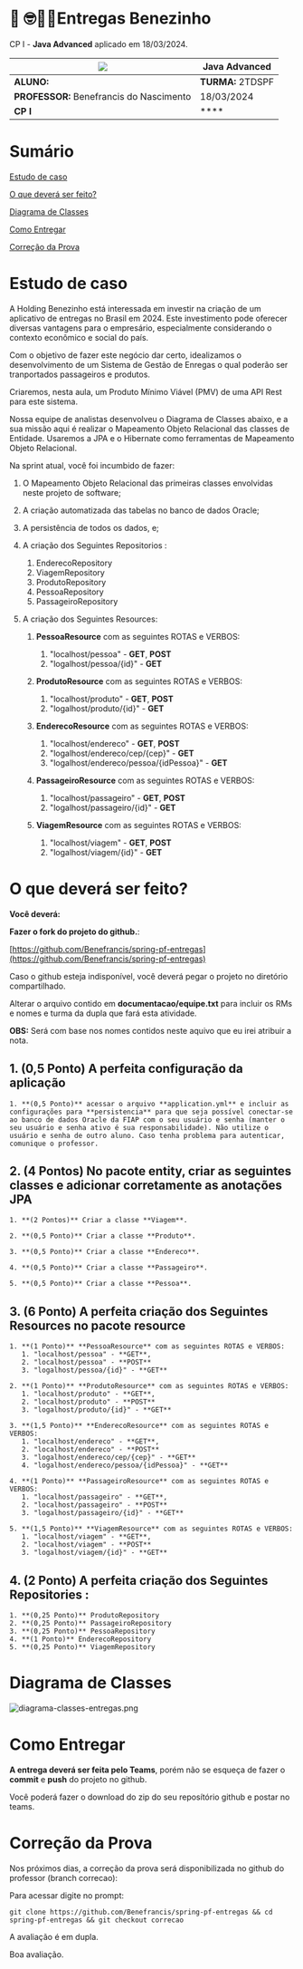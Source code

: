 # 🚚 🤓👍🏾Entregas Benezinho 

CP I - **Java Advanced** aplicado em 18/03/2024.


| ![](documentacao/fiap.jpg)               | **Java Advanced** |
|------------------------------------------|-------------------|
| **ALUNO:**                               | **TURMA:** 2TDSPF |
| **PROFESSOR:** Benefrancis do Nascimento | 18/03/2024        |
| **CP I**                      | ****              |

# Sumário


[Estudo de caso ](#_Estudo_de_caso)

[O que deverá ser feito? ](#_O_que_devera_ser_feito)

[Diagrama de Classes ](#_Diagrama_de_Classes)

[Como Entregar ](#_Entrega)

[Correção da Prova ](#_Correcao)

<a id="_Estudo_de_caso"></a>

# Estudo de caso


A Holding Benezinho está interessada em investir na criação de um aplicativo de entregas no Brasil em 2024. Este investimento pode oferecer diversas vantagens para o empresário, especialmente considerando o contexto econômico e social do país.  
 

Com o objetivo de fazer este negócio dar certo, idealizamos o desenvolvimento de um Sistema de Gestão de Enregas o qual poderão ser tranportados passageiros e produtos.

Criaremos, nesta aula, um Produto Mínimo Viável (PMV) de uma API Rest para este sistema.

Nossa equipe de analistas desenvolveu o Diagrama de Classes abaixo, e a sua missão aqui é realizar o Mapeamento Objeto Relacional das classes de Entidade. Usaremos a JPA e o Hibernate como ferramentas de Mapeamento Objeto Relacional.

Na sprint atual, você foi incumbido de fazer:

1. O Mapeamento Objeto Relacional das primeiras classes envolvidas neste projeto de software;

2. A criação automatizada das tabelas no banco de dados Oracle;

3. A persistência de todos os dados, e;

4. A criação dos Seguintes Repositorios :

   1. EnderecoRepository
   2. ViagemRepository
   3. ProdutoRepository
   4. PessoaRepository
   5. PassageiroRepository

5. A criação dos Seguintes Resources:

   1. **PessoaResource** com as seguintes ROTAS e VERBOS:
      1. "localhost/pessoa" - **GET**, **POST**
      2. "logalhost/pessoa/{id}" - **GET**

   2. **ProdutoResource** com as seguintes ROTAS e VERBOS:
      1. "localhost/produto" - **GET**, **POST**
      2. "logalhost/produto/{id}" - **GET**

   3. **EnderecoResource** com as seguintes ROTAS e VERBOS:
      1. "localhost/endereco" - **GET**, **POST**
      2. "logalhost/endereco/cep/{cep}" - **GET**
      3. "logalhost/endereco/pessoa/{idPessoa}" - **GET**

   4. **PassageiroResource** com as seguintes ROTAS e VERBOS:
      1. "localhost/passageiro" - **GET**, **POST**
      2. "logalhost/passageiro/{id}" - **GET**

   5. **ViagemResource** com as seguintes ROTAS e VERBOS:
      1. "localhost/viagem" - **GET**, **POST**
      2. "logalhost/viagem/{id}" - **GET**     


<a id="_O_que_devera_ser_feito"></a>

# O que deverá ser feito?


**Você deverá:**

**Fazer o fork do projeto do github.**:

[https://github.com/Benefrancis/spring-pf-entregas](https://github.com/Benefrancis/spring-pf-entregas)

Caso o github esteja indisponível, você deverá pegar o projeto no diretório compartilhado.

Alterar o arquivo contido em  **documentacao/equipe.txt** para incluir os RMs e nomes e turma da dupla que fará esta atividade.

**OBS:** Será com base nos nomes contidos neste aquivo que eu irei atribuir a nota.

## 1. **(0,5 Ponto)** A perfeita configuração da aplicação

    1. **(0,5 Ponto)** acessar o arquivo **application.yml** e incluir as configurações para **persistencia** para que seja possível conectar-se ao banco de dados Oracle da FIAP com o seu usuário e senha (manter o seu usuário e senha ativo é sua responsabilidade). Não utilize o usuário e senha de outro aluno. Caso tenha problema para autenticar, comunique o professor.

## 2. **(4 Pontos)** No pacote entity, criar as seguintes classes e adicionar corretamente as anotações JPA

    1. **(2 Pontos)** Criar a classe **Viagem**.
    
    2. **(0,5 Ponto)** Criar a classe **Produto**.
    
    3. **(0,5 Ponto)** Criar a classe **Endereco**.
    
    4. **(0,5 Ponto)** Criar a classe **Passageiro**.
    
    5. **(0,5 Ponto)** Criar a classe **Pessoa**.



## 3. **(6 Ponto)**  A perfeita criação dos Seguintes Resources no pacote resource


    1. **(1 Ponto)** **PessoaResource** com as seguintes ROTAS e VERBOS:
       1. "localhost/pessoa" - **GET**,
       2. "localhost/pessoa" - **POST**
       3. "logalhost/pessoa/{id}" - **GET**
    
    2. **(1 Ponto)** **ProdutoResource** com as seguintes ROTAS e VERBOS:
       1. "localhost/produto" - **GET**,
       2. "localhost/produto" - **POST**
       3. "logalhost/produto/{id}" - **GET**
    
    3. **(1,5 Ponto)** **EnderecoResource** com as seguintes ROTAS e VERBOS:
       1. "localhost/endereco" - **GET**,
       2. "localhost/endereco" - **POST**
       3. "logalhost/endereco/cep/{cep}" - **GET**
       4. "logalhost/endereco/pessoa/{idPessoa}" - **GET**
    
    4. **(1 Ponto)** **PassageiroResource** com as seguintes ROTAS e VERBOS:
       1. "localhost/passageiro" - **GET**,
       2. "localhost/passageiro" - **POST**
       3. "logalhost/passageiro/{id}" - **GET**
    
    5. **(1,5 Ponto)** **ViagemResource** com as seguintes ROTAS e VERBOS:
       1. "localhost/viagem" - **GET**,
       2. "localhost/viagem" - **POST**
       3. "logalhost/viagem/{id}" - **GET**

## 4. **(2 Ponto)** A perfeita criação dos Seguintes Repositories :

    1. **(0,25 Ponto)** ProdutoRepository
    2. **(0,25 Ponto)** PassageiroRepository
    3. **(0,25 Ponto)** PessoaRepository
    4. **(1 Ponto)** EnderecoRepository
    5. **(0,25 Ponto)** ViagemRepository


<a id="_Diagrama_de_Classes"></a>

# Diagrama de Classes

![diagrama-classes-entregas.png](documentacao%2Fdiagramas%2Fdiagrama-classes-entregas.png)


<a id="_Entrega"></a>

# Como Entregar

**A entrega deverá ser feita pelo Teams**, porém não se esqueça de fazer o **commit** e **push** do projeto no github.

Você poderá fazer o download do zip do seu reposítório github e postar no teams.

<a id="_Correcao"></a>

# Correção da Prova

Nos próximos dias, a correção da prova será disponibilizada no github do professor (branch correcao):

Para acessar digite no prompt:

```shell
git clone https://github.com/Benefrancis/spring-pf-entregas && cd spring-pf-entregas && git checkout correcao
```

A avaliação é em dupla.


Boa avaliação.
